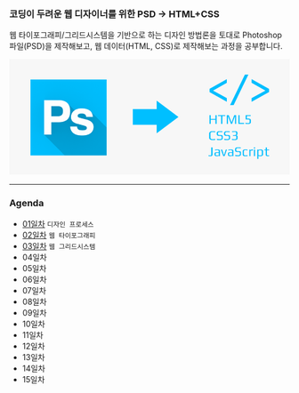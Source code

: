 ### 코딩이 두려운 웹 디자이너를 위한 PSD → HTML+CSS

웹 타이포그래피/그리드시스템을 기반으로 하는 디자인 방법론을 토대로 Photoshop 파일(PSD)을 제작해보고, 웹 데이터(HTML, CSS)로 제작해보는 과정을 공부합니다.

![PSD to HTML/CSS](__assets__/slide2_psd2html1.png)

---

### Agenda
* [01일차](DAY01/README.md) `디자인 프로세스`
* [02일차](DAY02/README.md) `웹 타이포그래피`
* [03일차](DAY03/README.md) `웹 그리드시스템`
* 04일차
* 05일차
* 06일차
* 07일차
* 08일차
* 09일차
* 10일차
* 11일차
* 12일차
* 13일차
* 14일차
* 15일차